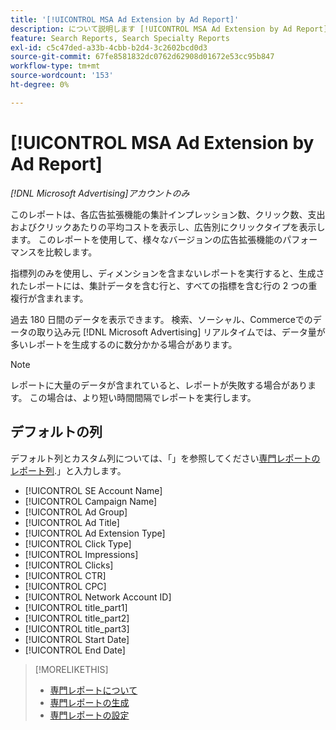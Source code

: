 ```yaml
---
title: '[!UICONTROL MSA Ad Extension by Ad Report]'
description: について説明します [!UICONTROL MSA Ad Extension by Ad Report].
feature: Search Reports, Search Specialty Reports
exl-id: c5c47ded-a33b-4cbb-b2d4-3c2602bcd0d3
source-git-commit: 67fe8581832dc0762d62908d01672e53cc95b847
workflow-type: tm+mt
source-wordcount: '153'
ht-degree: 0%

---
```


# [!UICONTROL MSA Ad Extension by Ad Report]

*[!DNL Microsoft Advertising]アカウントのみ*

このレポートは、各広告拡張機能の集計インプレッション数、クリック数、支出およびクリックあたりの平均コストを表示し、広告別にクリックタイプを表示します。 このレポートを使用して、様々なバージョンの広告拡張機能のパフォーマンスを比較します。

指標列のみを使用し、ディメンションを含まないレポートを実行すると、生成されたレポートには、集計データを含む行と、すべての指標を含む行の 2 つの重複行が含まれます。<!-- all metrics? -->

過去 180 日間のデータを表示できます。 検索、ソーシャル、Commerceでのデータの取り込み元 [!DNL Microsoft Advertising] リアルタイムでは、データ量が多いレポートを生成するのに数分かかる場合があります。

>[!NOTE]
>
>レポートに大量のデータが含まれていると、レポートが失敗する場合があります。 この場合は、より短い時間間隔でレポートを実行します。

## デフォルトの列

デフォルト列とカスタム列については、「」を参照してください[専門レポートのレポート列](specialty-report-columns.md).」と入力します。

* [!UICONTROL SE Account Name]
* [!UICONTROL Campaign Name]
* [!UICONTROL Ad Group]
* [!UICONTROL Ad Title]
* [!UICONTROL Ad Extension Type]
* [!UICONTROL Click Type]
* [!UICONTROL Impressions]
* [!UICONTROL Clicks]
* [!UICONTROL CTR]
* [!UICONTROL CPC]
* [!UICONTROL Network Account ID]
* [!UICONTROL title_part1]<!-- segment of the ad title? -->
* [!UICONTROL title_part2]<!-- ? -->
* [!UICONTROL title_part3]<!-- ? -->
* [!UICONTROL Start Date]
* [!UICONTROL End Date]

>[!MORELIKETHIS]
>
>* [専門レポートについて](specialty-report-about.md)
>* [専門レポートの生成](specialty-report-generate.md)
>* [専門レポートの設定](specialty-report-settings.md)
